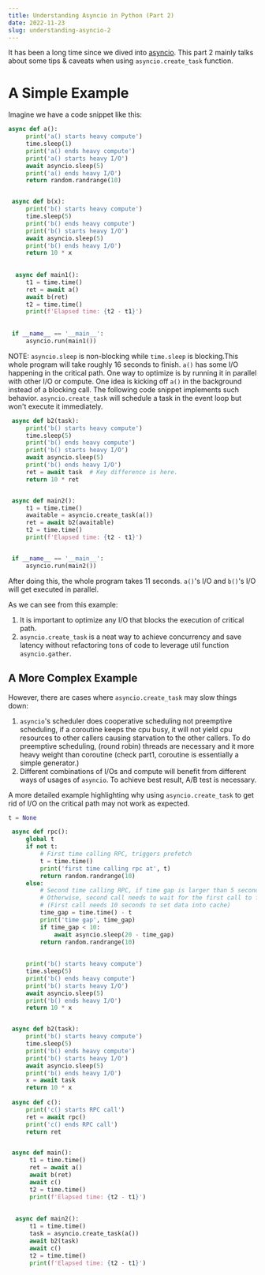 ```yaml
---
title: Understanding Asyncio in Python (Part 2)
date: 2022-11-23
slug: understanding-asyncio-2
---
```


It has been a long time since we dived into [asyncio](https://blog.wwei10.com/posts/understanding-asyncio/). This part 2 mainly talks about some tips & caveats when using `asyncio.create_task` function.

# A Simple Example

Imagine we have a code snippet like this:

```python
async def a():
     print('a() starts heavy compute')
     time.sleep(1)
     print('a() ends heavy compute')
     print('a() starts heavy I/O')
     await asyncio.sleep(5)
     print('a() ends heavy I/O')
     return random.randrange(10)


 async def b(x):
     print('b() starts heavy compute')
     time.sleep(5)
     print('b() ends heavy compute')
     print('b() starts heavy I/O')
     await asyncio.sleep(5)
     print('b() ends heavy I/O')
     return 10 * x
     
     
  async def main1():
     t1 = time.time()
     ret = await a()
     await b(ret)
     t2 = time.time()
     print(f'Elapsed time: {t2 - t1}')
     
     
 if __name__ == '__main__':
     asyncio.run(main1())
```

NOTE: `asyncio.sleep` is non-blocking while `time.sleep` is blocking.This whole program will take roughly 16 seconds to finish. `a()` has some I/O happening in the critical path. One way to optimize is by running it in parallel with other I/O or compute. One idea is kicking off `a()` in the background instead of a blocking call. The following code snippet implements such behavior. `asyncio.create_task` will schedule a task in the event loop but won't execute it immediately.

```python
 async def b2(task):
     print('b() starts heavy compute')
     time.sleep(5)
     print('b() ends heavy compute')
     print('b() starts heavy I/O')
     await asyncio.sleep(5)
     print('b() ends heavy I/O')
     ret = await task  # Key difference is here.
     return 10 * ret


 async def main2():
     t1 = time.time()
     awaitable = asyncio.create_task(a())
     ret = await b2(awaitable)
     t2 = time.time()
     print(f'Elapsed time: {t2 - t1}')


 if __name__ == '__main__':
     asyncio.run(main2())
```

After doing this, the whole program takes 11 seconds. `a()`'s I/O and `b()`'s I/O will get executed in parallel.

As we can see from this example:

1. It is important to optimize any I/O that blocks the execution of critical path.
2. `asyncio.create_task` is a neat way to achieve concurrency and save latency without refactoring tons of code to leverage util function `asyncio.gather`.

## A More Complex Example

However, there are cases where `asyncio.create_task` may slow things down:
1. `asyncio`'s scheduler does cooperative scheduling not preemptive scheduling, if a coroutine keeps the cpu busy, it will not yield cpu resources to other callers causing starvation to the other callers. To do preemptive scheduling, (round robin) threads are necessary and it more heavy weight than coroutine (check part1, coroutine is essentially a simple generator.)
2. Different combinations of I/Os and compute will benefit from different ways of usages of `asyncio`. To achieve best result, A/B test is necessary. 


A more detailed example highlighting why using `asyncio.create_task` to get rid of I/O on the critical path may not work as expected.

```python
t = None

 async def rpc():
     global t
     if not t:
         # First time calling RPC, triggers prefetch
         t = time.time()
         print('first time calling rpc at', t)
         return random.randrange(10)
     else:
         # Second time calling RPC, if time gap is larger than 5 seconds,        prefetch already sets the result into cache, returns immediately.
         # Otherwise, second call needs to wait for the first call to finish.
         # (First call needs 10 seconds to set data into cache)
         time_gap = time.time() - t
         print('time gap', time_gap)
         if time_gap < 10:
             await asyncio.sleep(20 - time_gap)
         return random.randrange(10)
         
         
     print('b() starts heavy compute')
     time.sleep(5)
     print('b() ends heavy compute')
     print('b() starts heavy I/O')
     await asyncio.sleep(5)
     print('b() ends heavy I/O')
     return 10 * x


 async def b2(task):
     print('b() starts heavy compute')
     time.sleep(5)
     print('b() ends heavy compute')
     print('b() starts heavy I/O')
     await asyncio.sleep(5)
     print('b() ends heavy I/O')
     x = await task
     return 10 * x
     
 async def c():
     print('c() starts RPC call')
     ret = await rpc()
     print('c() ends RPC call')
     return ret


 async def main():
      t1 = time.time()
      ret = await a()
      await b(ret)
      await c()
      t2 = time.time()
      print(f'Elapsed time: {t2 - t1}')
      
      
  async def main2():
      t1 = time.time()
      task = asyncio.create_task(a())
      await b2(task)
      await c()
      t2 = time.time()
      print(f'Elapsed time: {t2 - t1}')   
 
```

